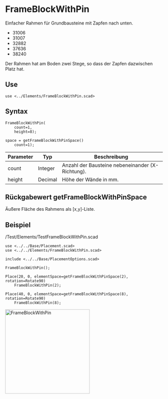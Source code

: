 # FrameBlockWithPin

Einfacher Rahmen für Grundbausteine mit Zapfen nach unten.

- 31006
- 31007
- 32882
- 37636
- 38240

Der Rahmen hat am Boden zwei Stege, so dass der Zapfen dazwischen Platz hat.

## Use
```
use <../Elements/FrameBlockWithPin.scad>
```

## Syntax
```
FrameBlockWithPin(
    count=1, 
    height=8);

space = getFrameBlockWithPinSpace()
    count=1);
```

| Parameter | Typ | Beschreibung |
| ------ | ------ | ------ |
| count | Integer | Anzahl der Bausteine nebeneinander (X-Richtung). |
| height | Decimal | Höhe der Wände in mm. |

## Rückgabewert getFrameBlockWithPinSpace
Äußere Fläche des Rahmens als \[x,y]-Liste.

## Beispiel

/Test/Elements/TestFrameBlockWithPin.scad

```
use <../../Base/Placement.scad>
use <../../Elements/FrameBlockWithPin.scad>

include <../../Base/PlacementOptions.scad>

FrameBlockWithPin();

Place(20, 0, elementSpace=getFrameBlockWithPinSpace(2), rotation=Rotate90)
    FrameBlockWithPin(2);

Place(40, 0, elementSpace=getFrameBlockWithPinSpace(8), rotation=Rotate90)
    FrameBlockWithPin(8);
```

<img width="270" alt="FrameBlockWithPin" src="https://user-images.githubusercontent.com/48654609/169554820-58efd2f7-9263-49d9-a028-d397bac66cd4.png">
